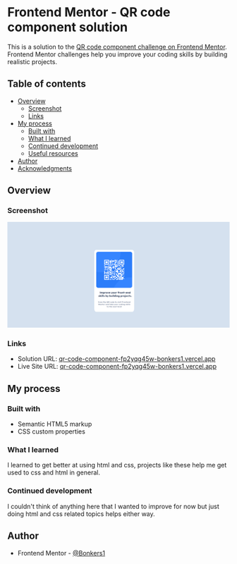 # Frontend Mentor - QR code component solution

This is a solution to the [QR code component challenge on Frontend Mentor](https://www.frontendmentor.io/challenges/qr-code-component-iux_sIO_H). Frontend Mentor challenges help you improve your coding skills by building realistic projects.

## Table of contents

- [Overview](#overview)
  - [Screenshot](#screenshot)
  - [Links](#links)
- [My process](#my-process)
  - [Built with](#built-with)
  - [What I learned](#what-i-learned)
  - [Continued development](#continued-development)
  - [Useful resources](#useful-resources)
- [Author](#author)
- [Acknowledgments](#acknowledgments)



## Overview

### Screenshot

![](./Screenshot%20from%202023-03-09%2017-47-54.png)

### Links

- Solution URL: [qr-code-component-fp2yqg45w-bonkers1.vercel.app](qr-code-component-fp2yqg45w-bonkers1.vercel.app)
- Live Site URL: [qr-code-component-fp2yqg45w-bonkers1.vercel.app](qr-code-component-fp2yqg45w-bonkers1.vercel.app)

## My process

### Built with

- Semantic HTML5 markup
- CSS custom properties

### What I learned

I learned to get better at using html and css, projects like these help me get used to css and html in general.

### Continued development

I couldn't think of anything here that I wanted to improve for now but just doing html and css related topics helps either way.

## Author

- Frontend Mentor - [@Bonkers1](https://www.frontendmentor.io/profile/Bonkers1)
